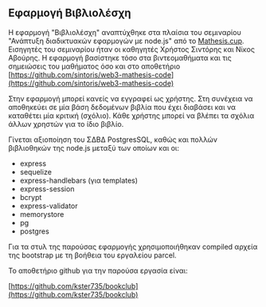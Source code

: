## Εφαρμογή Βιβλιολέσχη

Η εφαρμογή "Βιβλιολέσχη" αναπτύχθηκε στα πλαίσια του σεμιναρίου
"Ανάπτυξη διαδικτυακών εφαρμογών με node.js" από το [Mathesis.cup](https://mathesis.cup.gr/).
Εισηγητές του σεμιναρίου ήταν οι καθηγητές Χρήστος Σιντόρης και Νίκος Αβούρης. Η εφαρμογή βασίστηκε τόσο στα
βιντεομαθήματα και τις σημειώσεις του μαθήματος όσο και στο αποθετήριο
[https://github.com/sintoris/web3-mathesis-code](https://github.com/sintoris/web3-mathesis-code)

Στην εφαρμογή μπορεί κανείς να εγγραφεί ως χρήστης. Στη συνέχεια να αποθηκεύει σε μία βάση δεδομένων
βιβλία που έχει διαβάσει και να καταθέτει μία κριτική (σχόλιο). Κάθε χρήστης μπορεί να βλέπει τα σχόλια
άλλων χρηστών για το ίδιο βιβλίο.

Γίνεται αξιοποίηση του ΣΔΒΔ PostgresSQL, καθώς και πολλών βιβλιοθηκών της node.js μεταξύ των οποίων και οι:

* express
* sequelize
* express-handlebars (για templates)
* express-session
* bcrypt
* express-validator
* memorystore
* pg
* postgres

Για τα στυλ της παρούσας εφαρμογής χρησιμοποιήθηκαν compiled αρχεία της bootstrap με τη βοήθεια του εργαλείου parcel.

Το αποθετήριο github για την παρούσα εργασία είναι:

[https://github.com/kster735/bookclub](https://github.com/kster735/bookclub)

